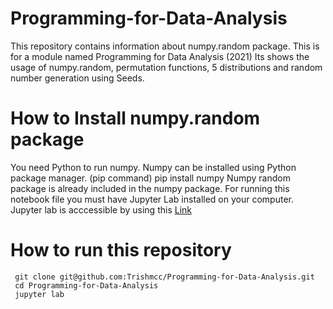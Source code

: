 # Programming-for-Data-Analysis

This repository contains information about numpy.random package. This is for a module named Programming for Data Analysis (2021) 
Its shows the usage of numpy.random, permutation functions, 5 distributions and random number generation using Seeds. 
# How to Install numpy.random package
You need Python to run numpy. Numpy can be installed using Python package manager. (pip command)
    pip install numpy
Numpy random package is already included in the numpy package.
For running this notebook file you must have Jupyter Lab installed on your computer.
Jupyter lab is acccessible by using this [Link](https://jupyter.org/)

# How to run this repository

     git clone git@github.com:Trishmcc/Programming-for-Data-Analysis.git
     cd Programming-for-Data-Analysis
     jupyter lab
